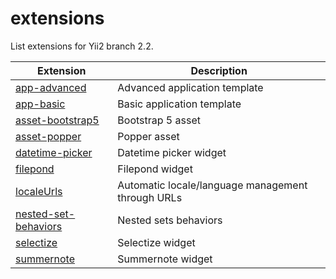 # extensions

List extensions for Yii2 branch 2.2.

| Extension | Description |                     
|-----------|-------------|
| [app-advanced](https://github.com/yii2-extensions/app-avanced) | Advanced application template |
| [app-basic](https://github.com/yii2-extensions/app-basic) | Basic application template |
| [asset-bootstrap5](https://github.com/yii2-extensions/asset-bootstrap5) | Bootstrap 5 asset |
| [asset-popper](https://github.com/yii2-extensions/asset-popper) | Popper asset |
| [datetime-picker](https://github.com/yii2-extensions/datetime-picker) | Datetime picker widget |
| [filepond](https://github.com/yii2-extensions/filepond) | Filepond widget |
| [localeUrls](https://github.com/yii2-extensions/localeurls) | Automatic locale/language management through URLs |
| [nested-set-behaviors](https://github.com/yii2-extensions/nested-sets-behaviors) | Nested sets behaviors |
| [selectize](https://github.com/yii2-extensions/selectize) | Selectize widget |
| [summernote](https://github.com/yii2-extensions/summernote) | Summernote widget |
